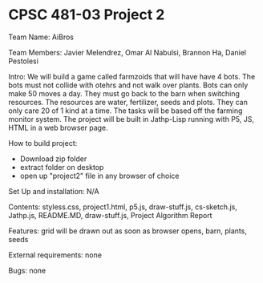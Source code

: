 # CPSC 481-03 Project 2 

Team Name: AiBros

Team Members: Javier Melendrez, Omar Al Nabulsi, Brannon Ha, Daniel Pestolesi

Intro: We will build a game called farmzoids that will have have 4 bots. The bots must not collide with otehrs and not walk over plants. Bots can only make 50 moves a day. They must go back to the barn when switching resources. The resources are water, fertilizer, seeds and plots. They can only care 20 of 1 kind at a time. The tasks will be based off the farming monitor system. The project will be built in Jathp-Lisp running with P5, JS, HTML in a 
web browser page.

How to build project: 
  - Download zip folder
  - extract folder on desktop
  - open up "project2" file in any browser of choice

Set Up and installation: N/A

Contents: styless.css, project1.html, p5.js, draw-stuff.js, cs-sketch.js, Jathp.js, README.MD, draw-stuff.js, Project Algorithm Report

Features: grid will be drawn out as soon as browser opens, barn, plants, seeds

External requirements: none

Bugs: none
